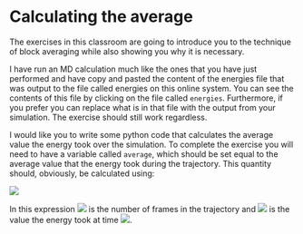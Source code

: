 # Calculating the average

The exercises in this classroom are going to introduce you to the technique of block averaging while also showing you why it is necessary.  

I have run an MD calculation much like the ones that you have just performed and have copy and pasted the content of the energies file that was output to the file called energies on this online system.  You can see the contents of this file by clicking on the file called `energies`.  Furthermore, if you prefer you can replace what is in that file with the output from your simulation.  The exercise should still work regardless.

I would like you to write some python code that calculates the average value the energy took over the simulation.  To complete the exercise you will need to have a variable called `average`, which should be set equal to the average value that the energy took during the trajectory.  This quantity should, obviously, be calculated using:

![](https://render.githubusercontent.com/render/math?math=\langle\E\rangle=\frac{1}{N}\sum_{t=0}^NE_t)

In this expression ![](https://render.githubusercontent.com/render/math?math=N) is the number of frames in the trajectory and ![](https://render.githubusercontent.com/render/math?math=E_t) is the value the energy took at time ![](https://render.githubusercontent.com/render/math?math=t).


